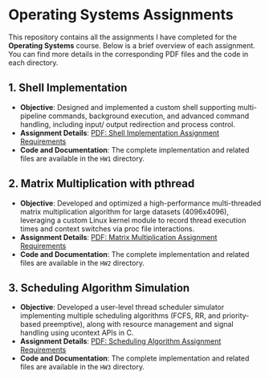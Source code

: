 # Operating Systems Assignments

This repository contains all the assignments I have completed for the **Operating Systems** course. Below is a brief overview of each assignment. You can find more details in the corresponding PDF files and the code in each directory.

## 1. Shell Implementation
- **Objective**: Designed and implemented a custom shell supporting multi-pipeline commands, background execution, and advanced command handling, including input/ output redirection and process control.
- **Assignment Details**: [PDF: Shell Implementation Assignment Requirements](https://github.com/hsylin/Operating-Systems/blob/main/HW1/2022_OS_HW1.pdf)
- **Code and Documentation**: The complete implementation and related files are available in the `HW1` directory.

## 2. Matrix Multiplication with pthread
- **Objective**: Developed and optimized a high-performance multi-threaded matrix multiplication algorithm for large datasets (4096x4096), leveraging a custom Linux kernel module to record thread execution times and context switches via proc file interactions.
- **Assignment Details**: [PDF: Matrix Multiplication Assignment Requirements](https://github.com/hsylin/Operating-Systems/blob/main/HW2/2022_OS_HW2.pdf)
- **Code and Documentation**: The complete implementation and related files are available in the `HW2` directory.

## 3. Scheduling Algorithm Simulation
- **Objective**: Developed a user-level thread scheduler simulator implementing multiple scheduling algorithms (FCFS, RR, and priority-based preemptive), along with resource management and signal handling using ucontext APIs in C.
- **Assignment Details**: [PDF: Scheduling Algorithm Assignment Requirements](https://github.com/hsylin/Operating-Systems/blob/main/HW3/2022_OS_HW3.pdf)
- **Code and Documentation**: The complete implementation and related files are available in the `HW3` directory.

